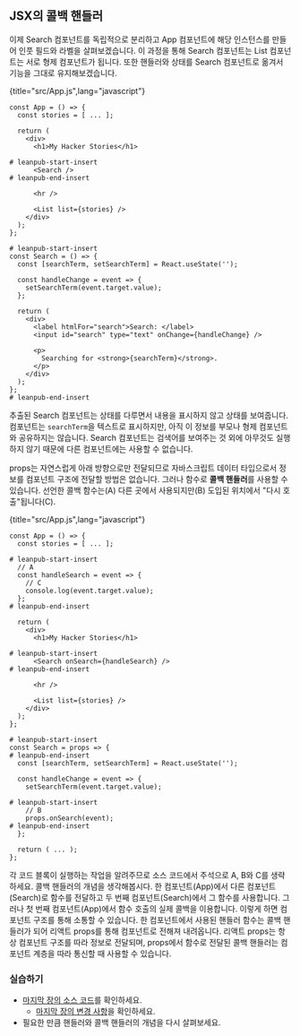 ## JSX의 콜백 핸들러

이제 Search 컴포넌트를 독립적으로 분리하고 App 컴포넌트에 해당 인스턴스를 만들어 인풋 필드와 라벨을 살펴보겠습니다. 이 과정을 통해 Search 컴포넌트는 List 컴포넌트는 서로 형제 컴포넌트가 됩니다. 또한 핸들러와 상태를 Search 컴포넌트로 옮겨서 기능을 그대로 유지해보겠습니다.

{title="src/App.js",lang="javascript"}
~~~~~~~
const App = () => {
  const stories = [ ... ];

  return (
    <div>
      <h1>My Hacker Stories</h1>

# leanpub-start-insert
      <Search />
# leanpub-end-insert

      <hr />

      <List list={stories} />
    </div>
  );
};

# leanpub-start-insert
const Search = () => {
  const [searchTerm, setSearchTerm] = React.useState('');

  const handleChange = event => {
    setSearchTerm(event.target.value);
  };

  return (
    <div>
      <label htmlFor="search">Search: </label>
      <input id="search" type="text" onChange={handleChange} />

      <p>
        Searching for <strong>{searchTerm}</strong>.
      </p>
    </div>
  );
};
# leanpub-end-insert
~~~~~~~

추출된 Search 컴포넌트는 상태를 다루면서 내용을 표시하지 않고 상태를 보여줍니다. 컴포넌트는 `searchTerm`을 텍스트로 표시하지만, 아직 이 정보를 부모나 형제 컴포넌트와 공유하지는 않습니다. Search 컴포넌트는 검색어를 보여주는 것 외에 아무것도 실행하지 않기 때문에 다른 컴포넌트에는 사용할 수 없습니다.

props는 자연스럽게 아래 방향으로만 전달되므로 자바스크립트 데이터 타입으로서 정보를 컴포넌트 구조에 전달할 방법은 없습니다. 그러나 함수로 **콜백 핸들러**를 사용할 수 있습니다. 선언한 콜백 함수는(A) 다른 곳에서 사용되지만(B) 도입된 위치에서 "다시 호출"됩니다(C).

{title="src/App.js",lang="javascript"}
~~~~~~~
const App = () => {
  const stories = [ ... ];

# leanpub-start-insert
  // A
  const handleSearch = event => {
    // C
    console.log(event.target.value);
  };
# leanpub-end-insert

  return (
    <div>
      <h1>My Hacker Stories</h1>

# leanpub-start-insert
      <Search onSearch={handleSearch} />
# leanpub-end-insert

      <hr />

      <List list={stories} />
    </div>
  );
};

# leanpub-start-insert
const Search = props => {
# leanpub-end-insert
  const [searchTerm, setSearchTerm] = React.useState('');

  const handleChange = event => {
    setSearchTerm(event.target.value);

# leanpub-start-insert
    // B
    props.onSearch(event);
# leanpub-end-insert
  };

  return ( ... );
};
~~~~~~~

각 코드 블록이 실행하는 작업을 알려주므로 소스 코드에서 주석으로 A, B와 C를 생략하세요. 콜백 핸들러의 개념을 생각해봅시다. 한 컴포넌트(App)에서 다른 컴포넌트(Search)로 함수를 전달하고 두 번째 컴포넌트(Search)에서 그 함수를 사용합니다. 그러나 첫 번째 컴포넌트(App)에서 함수 호출의 실제 콜백을 이용합니다. 이렇게 하면 컴포넌트 구조를 통해 소통할 수 있습니다. 한 컴포넌트에서 사용된 핸들러 함수는 콜백 핸들러가 되어 리액트 props를 통해 컴포넌트로 전해져 내려옵니다. 리액트 props는 항상 컴포넌트 구조를 따라 정보로 전달되며, props에서 함수로 전달된 콜백 핸들러는 컴포넌트 계층을 따라 통신할 때 사용할 수 있습니다.

### 실습하기

* [마지막 장의 소스 코드](https://codesandbox.io/s/github/the-road-to-learn-react/hacker-stories/tree/hs/Callback-Handler-in-JSX)를 확인하세요.
  * [마지막 장의 변경 사항](https://github.com/the-road-to-learn-react/hacker-stories/compare/hs/React-State...hs/Callback-Handler-in-JSX?expand=1)을 확인하세요.
* 필요한 만큼 핸들러와 콜백 핸들러의 개념을 다시 살펴보세요.